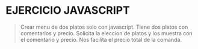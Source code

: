 # EJERCICIO JAVASCRIPT
> Crear menu de dos platos solo con javascript.
> Tiene dos platos con comentarios y precio.
> Solicita la eleccion de platos y los muestra con el comentario y precio.
> Nos facilita el precio total de la comanda.
